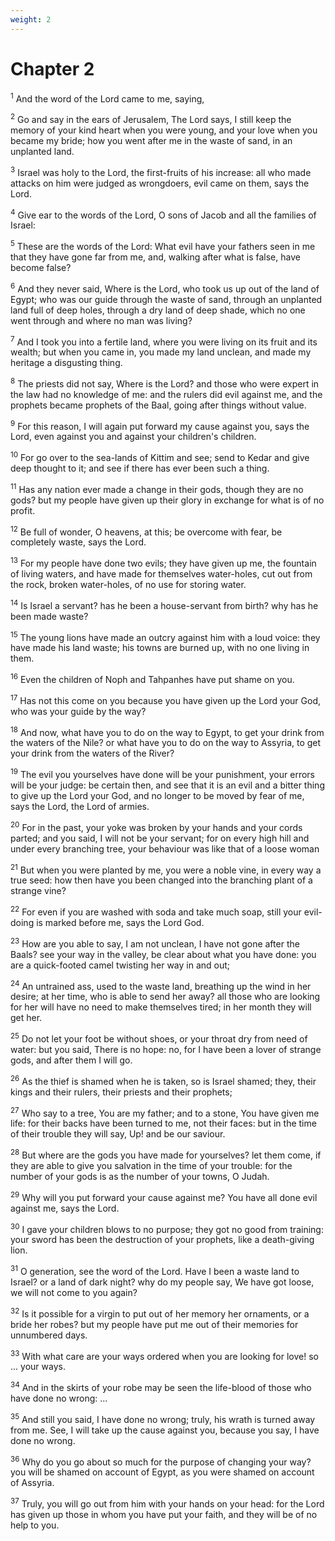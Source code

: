 ```yaml
---
weight: 2
---
```


# Chapter 2

<sup>1</sup> And the word of the Lord came to me, saying, 

<sup>2</sup> Go and say in the ears of Jerusalem, The Lord says, I still keep the memory of your kind heart when you were young, and your love when you became my bride; how you went after me in the waste of sand, in an unplanted land. 

<sup>3</sup> Israel was holy to the Lord, the first-fruits of his increase: all who made attacks on him were judged as wrongdoers, evil came on them, says the Lord. 

<sup>4</sup> Give ear to the words of the Lord, O sons of Jacob and all the families of Israel: 

<sup>5</sup> These are the words of the Lord: What evil have your fathers seen in me that they have gone far from me, and, walking after what is false, have become false? 

<sup>6</sup> And they never said, Where is the Lord, who took us up out of the land of Egypt; who was our guide through the waste of sand, through an unplanted land full of deep holes, through a dry land of deep shade, which no one went through and where no man was living? 

<sup>7</sup> And I took you into a fertile land, where you were living on its fruit and its wealth; but when you came in, you made my land unclean, and made my heritage a disgusting thing. 

<sup>8</sup> The priests did not say, Where is the Lord? and those who were expert in the law had no knowledge of me: and the rulers did evil against me, and the prophets became prophets of the Baal, going after things without value. 

<sup>9</sup> For this reason, I will again put forward my cause against you, says the Lord, even against you and against your children's children. 

<sup>10</sup> For go over to the sea-lands of Kittim and see; send to Kedar and give deep thought to it; and see if there has ever been such a thing. 

<sup>11</sup> Has any nation ever made a change in their gods, though they are no gods? but my people have given up their glory in exchange for what is of no profit. 

<sup>12</sup> Be full of wonder, O heavens, at this; be overcome with fear, be completely waste, says the Lord. 

<sup>13</sup> For my people have done two evils; they have given up me, the fountain of living waters, and have made for themselves water-holes, cut out from the rock, broken water-holes, of no use for storing water. 

<sup>14</sup> Is Israel a servant? has he been a house-servant from birth? why has he been made waste? 

<sup>15</sup> The young lions have made an outcry against him with a loud voice: they have made his land waste; his towns are burned up, with no one living in them. 

<sup>16</sup> Even the children of Noph and Tahpanhes have put shame on you. 

<sup>17</sup> Has not this come on you because you have given up the Lord your God, who was your guide by the way? 

<sup>18</sup> And now, what have you to do on the way to Egypt, to get your drink from the waters of the Nile? or what have you to do on the way to Assyria, to get your drink from the waters of the River? 

<sup>19</sup> The evil you yourselves have done will be your punishment, your errors will be your judge: be certain then, and see that it is an evil and a bitter thing to give up the Lord your God, and no longer to be moved by fear of me, says the Lord, the Lord of armies. 

<sup>20</sup> For in the past, your yoke was broken by your hands and your cords parted; and you said, I will not be your servant; for on every high hill and under every branching tree, your behaviour was like that of a loose woman 

<sup>21</sup> But when you were planted by me, you were a noble vine, in every way a true seed: how then have you been changed into the branching plant of a strange vine? 

<sup>22</sup> For even if you are washed with soda and take much soap, still your evil-doing is marked before me, says the Lord God. 

<sup>23</sup> How are you able to say, I am not unclean, I have not gone after the Baals? see your way in the valley, be clear about what you have done: you are a quick-footed camel twisting her way in and out; 

<sup>24</sup> An untrained ass, used to the waste land, breathing up the wind in her desire; at her time, who is able to send her away? all those who are looking for her will have no need to make themselves tired; in her month they will get her. 

<sup>25</sup> Do not let your foot be without shoes, or your throat dry from need of water: but you said, There is no hope: no, for I have been a lover of strange gods, and after them I will go. 

<sup>26</sup> As the thief is shamed when he is taken, so is Israel shamed; they, their kings and their rulers, their priests and their prophets; 

<sup>27</sup> Who say to a tree, You are my father; and to a stone, You have given me life: for their backs have been turned to me, not their faces: but in the time of their trouble they will say, Up! and be our saviour. 

<sup>28</sup> But where are the gods you have made for yourselves? let them come, if they are able to give you salvation in the time of your trouble: for the number of your gods is as the number of your towns, O Judah. 

<sup>29</sup> Why will you put forward your cause against me? You have all done evil against me, says the Lord. 

<sup>30</sup> I gave your children blows to no purpose; they got no good from training: your sword has been the destruction of your prophets, like a death-giving lion. 

<sup>31</sup> O generation, see the word of the Lord. Have I been a waste land to Israel? or a land of dark night? why do my people say, We have got loose, we will not come to you again? 

<sup>32</sup> Is it possible for a virgin to put out of her memory her ornaments, or a bride her robes? but my people have put me out of their memories for unnumbered days. 

<sup>33</sup> With what care are your ways ordered when you are looking for love! so ... your ways. 

<sup>34</sup> And in the skirts of your robe may be seen the life-blood of those who have done no wrong: ... 

<sup>35</sup> And still you said, I have done no wrong; truly, his wrath is turned away from me. See, I will take up the cause against you, because you say, I have done no wrong. 

<sup>36</sup> Why do you go about so much for the purpose of changing your way? you will be shamed on account of Egypt, as you were shamed on account of Assyria. 

<sup>37</sup> Truly, you will go out from him with your hands on your head: for the Lord has given up those in whom you have put your faith, and they will be of no help to you. 


